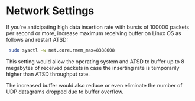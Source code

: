 # Network Settings

If you’re anticipating high data insertion rate with bursts of 100000
packets per second or more, increase maximum receiving buffer on Linux
OS as follows and restart ATSD:

```sh
 sudo sysctl -w net.core.rmem_max=8388608                                 
```

This setting would allow the operating system and ATSD to buffer up to 8
megabytes of received packets in case the inserting rate is temporarily
higher than ATSD throughput rate.

The increased buffer would also reduce or even eliminate the number of
UDP datagrams dropped due to buffer overflow.
